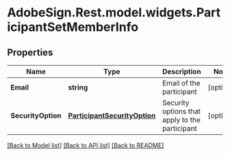 # AdobeSign.Rest.model.widgets.ParticipantSetMemberInfo
## Properties

Name | Type | Description | Notes
------------ | ------------- | ------------- | -------------
**Email** | **string** | Email of the participant | [optional] 
**SecurityOption** | [**ParticipantSecurityOption**](ParticipantSecurityOption.md) | Security options that apply to the participant | [optional] 

[[Back to Model list]](../README.md#documentation-for-models) [[Back to API list]](../README.md#documentation-for-api-endpoints) [[Back to README]](../README.md)

